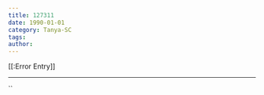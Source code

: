 ```yaml
---
title: 127311
date: 1990-01-01
category: Tanya-SC
tags: 
author: 
---
```


[[:Error Entry]]

---



``
